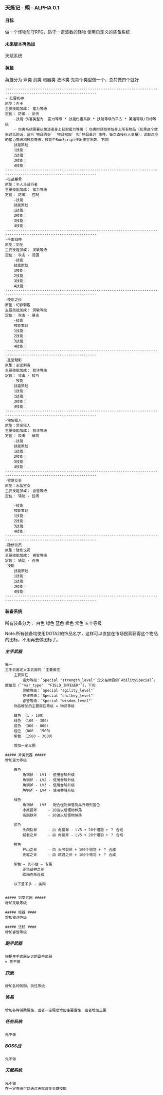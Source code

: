 ### 天炼记 - 翎 - ALPHA 0.1  ###

#### 目标 ####
做一个怪物防守RPG，防守一定波数的怪物
使用自定义的装备系统

#### 未来版本再添加 ####
天赋系统

#### 英雄 ####

英雄分为 斧类 剑类 暗器类 法术类
先每个类型做一个，总共做四个就好

	----------------------------------------------------------------------------------------------------------------
	- 红雾死神
	原型：斧王
	主要技能加成： 蛮力等级
	定位： 防御 - 反伤
		-技能 伤害类型为  蛮力等级 * 技能伤害系数 * 技能等级的平方 * 英雄等级/目标等级
		- 伤害系统需要从施法者身上获取蛮力等级（ 伤害时获取单位身上所有物品（如果这个效率过低的话，监听`物品购买` `物品拾取` 和`物品丢弃`事件，每次直接存入变量），读取对应的蛮力等级和技能等级，技能中RunScript传出伤害系数，下同）
		技能策划
		1技能：
		2技能：
		3技能：
		4技能：
	----------------------------------------------------------------------------------------------------------------
	-征战暴君
	原型：半人马战行者
	主要技能加成： 蛮力等级
	定位： 防御 - 控制
		-技能
		技能策划
		1技能：
		2技能：
		3技能：
		4技能：
	----------------------------------------------------------------------------------------------------------------
	-千面战神
	原型：剑圣
	主要技能加成： 灵敏等级
	定位： 攻击 - 范围
		-技能
		技能策划
		1技能：
		2技能：
		3技能：
		4技能：
	----------------------------------------------------------------------------------------------------------------
	-夜影之纱
	原型：幻影刺客
	主要技能加成： 灵敏等级
	定位： 攻击 - 暴击
		-技能
		技能策划
		1技能：
		2技能：
		3技能：
		4技能：
	----------------------------------------------------------------------------------------------------------------
	-圣堂魅影
	原型：圣堂刺客
	主要技能加成： 狡诈等级
	定位： 攻击 - 技巧
		-技能
		技能策划
		1技能：
		2技能：
		3技能：
		4技能：
	----------------------------------------------------------------------------------------------------------------
	-匍匐猎人
	原型：赏金猎人
	主要技能加成： 狡诈等级
	定位： 攻击 - 破防
		-技能
		技能策划
		1技能：
		2技能：
		3技能：
		4技能：
	----------------------------------------------------------------------------------------------------------------
	-雪落女王
	原型：水晶室女
	主要技能加成： 睿智等级
	定位： 辅助 - 控场

		-技能
		技能策划
		1技能：
		2技能：
		3技能：
		4技能：
	----------------------------------------------------------------------------------------------------------------
	-隐修议员
	原型：隐修议员
	主要技能加成： 睿智等级
	定位： 辅助 - 召唤
	-技能
		技能策划
		1技能：
		2技能：
		3技能：
		4技能：
	----------------------------------------------------------------------------------------------------------------
#### 装备系统 ####
所有装备分为：	白色	绿色	蓝色	橙色	紫色 五个等级

Note.所有装备均使用DOTA2的饰品名字，这样可以直接在市场搜索获得这个物品的图标，不用再去做图标了。
##### 主手武器 #####
	唯一
	主手武器定义本武器的 `主要属性`
		主要属性
			蛮力等级：`Special "strength_level"`定义在物品的`AbilitySpecial`，数值型（`"var_type"  "FIELD_INTEGER"`），下同
			灵敏等级：`Special "agility_level"`
			狡诈等级：`Special "snithey_level"`
			睿智等级：`Special "wisdom_level"`
		物品增加的主要属性等级 = 物品等级

		白色 （1 - 100）
		绿色 （100 - 300）
		蓝色 （300 - 800）
		橙色 （800 - 1500）
		紫色 （1500 - 3000）

		增加一定三围

	##### 斧类武器 #####
	增加蛮力等级

		白色
			角钢斧 - LV1 - 使用卷轴升级
			角钢斧 - LV2 - 使用卷轴升级
			角钢斧 - LV3 - 使用卷轴升级
			角钢斧 - LV4 - 使用卷轴升级

		绿色
			角钢斧 - LV5 - 配合怪物掉落物品升级到蓝色
			冰原猎斧     - 20波以后怪物掉落
			高丽铁斧     - 20波以后怪物掉落

		蓝色
			头颅裂斧     - 由 角钢斧 - LV5 + 20个翎羽 + ？ 合成
			弑君之斧     - 由 角钢斧 - LV5 + 20个翎羽 + ？ 合成
		
		橙色
			开山之斧     - 由 头颅裂斧 + 100个翎羽 + ？ 合成
			先驱之斧     - 由 弑君之斧 + 100个翎羽 + ？ 合成

		紫色 = 先不做 = 专属
			赤色战神之斧
			欧梅克斯连枷

		以下差不多 - 类同


	##### 剑类武器 #####
	增加灵敏等级

	##### 暗器 ####
	增加狡诈等级

	##### 法杖 ####
	增加睿智等级

##### 副手武器 #####
	根据主手武器定义的副手武器
	= 先不做

##### 衣服 #####
	增加各种防御，抗性等级

##### 饰品 #####
	增加各种辅助属性，或者一定程度增加主要属性，或者增加三围

##### 任务系统 #####
	先不做

##### BOSS战   #####
	先不做

##### 天赋系统 ##### 
	先不做
	在一定等级可以通过天赋改变英雄技能
